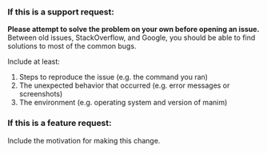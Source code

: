 ### If this is a support request:

**Please attempt to solve the problem on your own before opening an issue.**
Between old issues, StackOverflow, and Google, you should be able to find
solutions to most of the common bugs.

Include at least:
1. Steps to reproduce the issue (e.g. the command you ran)
2. The unexpected behavior that occurred (e.g. error messages or screenshots)
3. The environment (e.g. operating system and version of manim)


### If this is a feature request:
Include the motivation for making this change.
